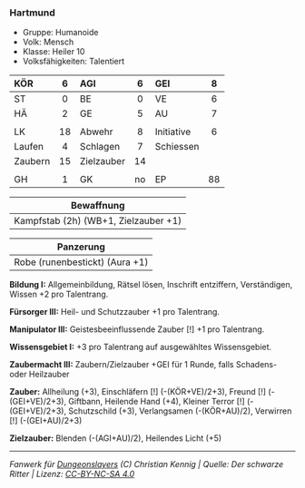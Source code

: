 ### Hartmund

- Gruppe: Humanoide
- Volk: Mensch
- Klasse: Heiler 10
- Volksfähigkeiten: Talentiert

| KÖR     |  6  | AGI        |  6  | GEI        |  8  |
| :------ | :-: | :--------- | :-: | :--------- | :-: |
| ST      |  0  | BE         |  0  | VE         |  6  |
| HÄ      |  2  | GE         |  5  | AU         |  7  |
|         |     |            |     |            |     |
| LK      | 18  | Abwehr     |  8  | Initiative |  6  |
| Laufen  |  4  | Schlagen   |  7  | Schiessen  |     |
| Zaubern | 15  | Zielzauber | 14  |            |     |
|         |     |            |     |            |     |
| GH      |  1  | GK         | no  | EP         | 88  |

|              Bewaffnung              |
| :----------------------------------: |
| Kampfstab (2h) (WB+1, Zielzauber +1) |

|           Panzerung            |
| :----------------------------: |
| Robe (runenbestickt) (Aura +1) |

**Bildung I:** Allgemeinbildung, Rätsel lösen, Inschrift entziffern, Verständigen, Wissen +2 pro Talentrang.

**Fürsorger III:** Heil- und Schutzzauber +1 pro Talentrang.

**Manipulator III:** Geistesbeeinflussende Zauber [!] +1 pro Talentrang.

**Wissensgebiet I:** +3 pro Talentrang auf ausgewähltes Wissensgebiet.

**Zaubermacht III:** Zaubern/Zielzauber +GEI für 1 Runde, falls Schadens- oder Heilzauber

**Zauber:** Allheilung (+3), Einschläfern [!] (-(KÖR+VE)/2+3), Freund [!] (-(GEI+VE)/2+3), Giftbann, Heilende Hand (+4), Kleiner Terror [!] (-(GEI+VE)/2+3), Schutzschild (+3), Verlangsamen (-(KÖR+AU)/2), Verwirren [!] (-(GEI+AU)/2+3)

**Zielzauber:** Blenden (-(AGI+AU)/2), Heilendes Licht (+5)

---

_Fanwerk für [Dungeonslayers](https://www.dungeonslayers.net/) (C) Christian Kennig | Quelle: Der schwarze Ritter | Lizenz: [CC-BY-NC-SA 4.0](https://creativecommons.org/licenses/by-nc-sa/4.0/deed.de)_
